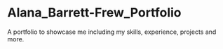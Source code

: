# Alana_Barrett-Frew_Portfolio
A portfolio to showcase me including my skills, experience, projects  and more.
